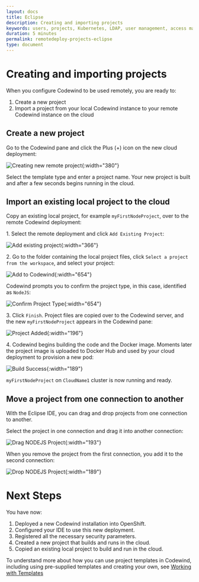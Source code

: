 ```yaml
---
layout: docs
title: Eclipse
description: Creating and importing projects
keywords: users, projects, Kubernetes, LDAP, user management, access management, login, deployment, pod, security, securing cloud connection, remote deployment of Codewind
duration: 5 minutes
permalink: remotedeploy-projects-eclipse
type: document
---
```


# Creating and importing projects

When you configure Codewind to be used remotely, you are ready to:

1. Create a new project
2. Import a project from your local Codewind instance to your remote Codewind instance on the cloud

## Create a new project

Go to the Codewind pane and click the Plus (+) icon on the new cloud deployment:

![Creating new remote project](./images/remotedeploy-projects-eclipse/eclipse_create-new-project.png){:width="380"}

Select the template type and enter a project name. Your new project is built and after a few seconds begins running in the cloud.

## Import an existing local project to the cloud

Copy an existing local project, for example `myFirstNodeProject`, over to the remote Codewind deployment:

1\. Select the remote deployment and click `Add Existing Project`:

![Add existing project](./images/remotedeploy-projects-eclipse/eclipse_add-project.png){:width="366"}

2\. Go to the folder containing the local project files, click `Select a project from the workspace`, and select your project: 

![Add to Codewind](./images/remotedeploy-projects-eclipse/eclipse_select-project.png){:width="654"}

Codewind prompts you to confirm the project type, in this case, identified as `NodeJS`:

![Confirm Project Type](./images/remotedeploy-projects-eclipse/eclipse_confirm-project-type.png){:width="654"}

3\. Click `Finish`. Project files are copied over to the Codewind server, and the new `myFirstNodeProject` appears in the Codewind pane:

![Project Added](./images/remotedeploy-projects-eclipse/eclipse_build-python-project.png){:width="196"}

4\. Codewind begins building the code and the Docker image. Moments later the project image is uploaded to Docker Hub and used by your cloud deployment to provision a new pod:

![Build Success](./images/remotedeploy-projects-eclipse/eclipse_build-python-project-successful.png){:width="189"}

`myFirstNodeProject` on `CloudName1` cluster is now running and ready.

## Move a project from one connection to another 

With the Eclipse IDE, you can drag and drop projects from one connection to another. 

Select the project in one connection and drag it into another connection: 

![Drag NODEJS Project](./images/remotedeploy-projects-eclipse/eclipse_move-node-project-from-local-folder.png){:width="193"}

When you remove the project from the first connection, you add it to the second connection:

![Drop NODEJS Project](./images/remotedeploy-projects-eclipse/eclipse_place-node-project-in-cloudname-folder.png){:width="189"}

# Next Steps

You have now:

1. Deployed a new Codewind installation into OpenShift.
2. Configured your IDE to use this new deployment.
3. Registered all the necessary security parameters.
4. Created a new project that builds and runs in the cloud.
5. Copied an existing local project to build and run in the cloud.

To understand more about how you can use project templates in Codewind, including using pre-supplied templates and creating your own, see [Working with Templates](./workingwithtemplates.html)